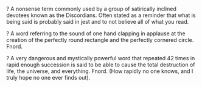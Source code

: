 ?  A nonsense term commonly used by a group of satirically inclined devotees known as the Discordians. Often stated as a reminder that what is being said is probably said in jest and to not believe all of what you read.  

? A word referring to the sound of one hand clapping in applause at the creation of the perfectly round rectangle and the perfectly cornered circle. Fnord.

? A very dangerous and mystically powerful word that repeated 42 times in rapid enough succession is said to be able to cause the total destruction of life, the universe, and everything. Fnord. (How rapidly no one knows, and I truly hope no one ever finds out).